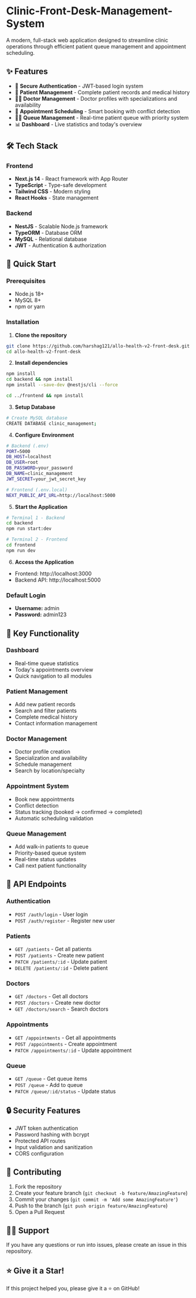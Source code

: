 # Clinic-Front-Desk-Management-System


A modern, full-stack web application designed to streamline clinic operations through efficient patient queue management and appointment scheduling.

## ✨ Features

- 🔐 **Secure Authentication** - JWT-based login system
- 👥 **Patient Management** - Complete patient records and medical history
- 👨‍⚕️ **Doctor Management** - Doctor profiles with specializations and availability
- 📅 **Appointment Scheduling** - Smart booking with conflict detection
- 🚶‍♂️ **Queue Management** - Real-time patient queue with priority system
- 📊 **Dashboard** - Live statistics and today's overview

## 🛠️ Tech Stack

### Frontend

- **Next.js 14** - React framework with App Router
- **TypeScript** - Type-safe development
- **Tailwind CSS** - Modern styling
- **React Hooks** - State management

### Backend

- **NestJS** - Scalable Node.js framework
- **TypeORM** - Database ORM
- **MySQL** - Relational database
- **JWT** - Authentication & authorization

## 🚀 Quick Start

### Prerequisites

- Node.js 18+
- MySQL 8+
- npm or yarn

### Installation

1. **Clone the repository**

```bash
git clone https://github.com/harshag121/allo-health-v2-front-desk.git
cd allo-health-v2-front-desk
```

2. **Install dependencies**

```bash
npm install
cd backend && npm install
npm install --save-dev @nestjs/cli --force

cd ../frontend && npm install
```

3. **Setup Database**

```bash
# Create MySQL database
CREATE DATABASE clinic_management;
```

4. **Configure Environment**

```bash
# Backend (.env)
PORT=5000
DB_HOST=localhost
DB_USER=root
DB_PASSWORD=your_password
DB_NAME=clinic_management
JWT_SECRET=your_jwt_secret_key

# Frontend (.env.local)
NEXT_PUBLIC_API_URL=http://localhost:5000
```

5. **Start the Application**

```bash
# Terminal 1 - Backend
cd backend
npm run start:dev

# Terminal 2 - Frontend
cd frontend
npm run dev
```

6. **Access the Application**

- Frontend: http://localhost:3000
- Backend API: http://localhost:5000

### Default Login

- **Username:** admin
- **Password:** admin123


## 🎯 Key Functionality

### Dashboard

- Real-time queue statistics
- Today's appointments overview
- Quick navigation to all modules

### Patient Management

- Add new patient records
- Search and filter patients
- Complete medical history
- Contact information management

### Doctor Management

- Doctor profile creation
- Specialization and availability
- Schedule management
- Search by location/specialty

### Appointment System

- Book new appointments
- Conflict detection
- Status tracking (booked → confirmed → completed)
- Automatic scheduling validation

### Queue Management

- Add walk-in patients to queue
- Priority-based queue system
- Real-time status updates
- Call next patient functionality

## 🔧 API Endpoints

### Authentication

- `POST /auth/login` - User login
- `POST /auth/register` - Register new user

### Patients

- `GET /patients` - Get all patients
- `POST /patients` - Create new patient
- `PATCH /patients/:id` - Update patient
- `DELETE /patients/:id` - Delete patient

### Doctors

- `GET /doctors` - Get all doctors
- `POST /doctors` - Create new doctor
- `GET /doctors/search` - Search doctors

### Appointments

- `GET /appointments` - Get all appointments
- `POST /appointments` - Create appointment
- `PATCH /appointments/:id` - Update appointment

### Queue

- `GET /queue` - Get queue items
- `POST /queue` - Add to queue
- `PATCH /queue/:id/status` - Update status

## 🔒 Security Features

- JWT token authentication
- Password hashing with bcrypt
- Protected API routes
- Input validation and sanitization
- CORS configuration

## 🤝 Contributing

1. Fork the repository
2. Create your feature branch (`git checkout -b feature/AmazingFeature`)
3. Commit your changes (`git commit -m 'Add some AmazingFeature'`)
4. Push to the branch (`git push origin feature/AmazingFeature`)
5. Open a Pull Request


## 🙋‍♂️ Support

If you have any questions or run into issues, please create an issue in this repository.

## ⭐ Give it a Star!

If this project helped you, please give it a ⭐ on GitHub!

